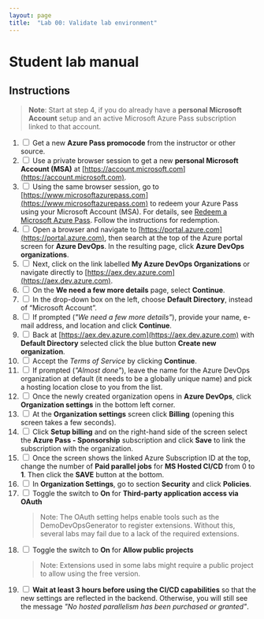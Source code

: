 ```yaml
---
layout: page
title:  "Lab 00: Validate lab environment"
---
```

# Student lab manual

## Instructions

> **Note**: Start at step 4, if you do already have a **personal Microsoft Account** setup and an active Microsoft Azure Pass subscription linked to that account.

1. <input type="checkbox" /> Get a new **Azure Pass promocode** from the instructor or other source.
1. <input type="checkbox" /> Use a private browser session to get a new **personal Microsoft Account (MSA)** at [https://account.microsoft.com](https://account.microsoft.com).
1. <input type="checkbox" /> Using the same browser session, go to [https://www.microsoftazurepass.com](https://www.microsoftazurepass.com) to redeem your Azure Pass using your Microsoft Account (MSA). For details, see [Redeem a Microsoft Azure Pass](https://www.microsoftazurepass.com/Home/HowTo?Length=5). Follow the instructions for redemption.
1. <input type="checkbox" /> Open a browser and navigate to [https://portal.azure.com](https://portal.azure.com), then search at the top of the Azure portal screen for **Azure DevOps**. In the resulting page, click **Azure DevOps organizations**.
1. <input type="checkbox" /> Next, click on the link labelled **My Azure DevOps Organizations** or navigate directly to [https://aex.dev.azure.com](https://aex.dev.azure.com).
1. <input type="checkbox" /> On the **We need a few more details** page, select **Continue**.
1. <input type="checkbox" /> In the drop-down box on the left, choose **Default Directory**, instead of “Microsoft Account”.
1. <input type="checkbox" /> If prompted (*"We need a few more details"*), provide your name, e-mail address, and location and click **Continue**.
1. <input type="checkbox" /> Back at [https://aex.dev.azure.com](https://aex.dev.azure.com) with **Default Directory** selected click the blue button **Create new organization**.
1. <input type="checkbox" /> Accept the *Terms of Service* by clicking **Continue**.
1. <input type="checkbox" /> If prompted (*"Almost done"*), leave the name for the Azure DevOps organization at default (it needs to be a globally unique name) and pick a hosting location close to you from the list.
1. <input type="checkbox" /> Once the newly created organization opens in **Azure DevOps**, click **Organization settings** in the bottom left corner.
1. <input type="checkbox" /> At the **Organization settings** screen click **Billing** (opening this screen takes a few seconds).
1. <input type="checkbox" /> Click **Setup billing** and on the right-hand side of the screen select the **Azure Pass - Sponsorship** subscription and click **Save** to link the subscription with the organization.
1. <input type="checkbox" /> Once the screen shows the linked Azure Subscription ID at the top, change the number of **Paid parallel jobs** for **MS Hosted CI/CD** from 0 to **1**. Then click the **SAVE** button at the bottom.
1. <input type="checkbox" /> In **Organization Settings**, go to section **Security** and click **Policies**.
1. <input type="checkbox" /> Toggle the switch to **On** for **Third-party application access via OAuth**
    > Note: The OAuth setting helps enable tools such as the DemoDevOpsGenerator to register extensions. Without this, several labs may fail due to a lack of the required extensions.
1. <input type="checkbox" /> Toggle the switch to **On** for **Allow public projects**
    > Note: Extensions used in some labs might require a public project to allow using the free version.
1. <input type="checkbox" /> **Wait at least 3 hours before using the CI/CD capabilities** so that the new settings are reflected in the backend. Otherwise, you will still see the message *"No hosted parallelism has been purchased or granted"*.

